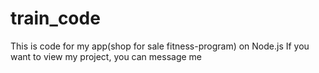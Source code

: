 # train_code
This is code for my app(shop for sale fitness-program) on Node.js
If you want to view my project, you can message me
